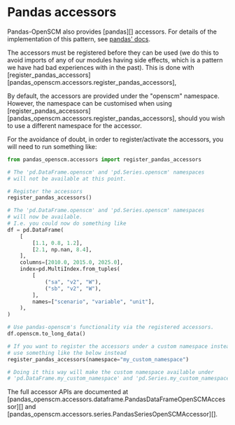 # Pandas accessors

Pandas-OpenSCM also provides [pandas][] accessors.
For details of the implementation of this pattern, see
[pandas' docs](https://pandas.pydata.org/docs/development/extending.html#registering-custom-accessors).

The accessors must be registered before they can be used
(we do this to avoid imports of any of our modules having side effects,
which is a pattern we have had bad experiences with in the past).
This is done with
[register_pandas_accessors][pandas_openscm.accessors.register_pandas_accessors],

By default, the accessors are provided under the "openscm" namespace.
However, the namespace can be customised when using
[register_pandas_accessors][pandas_openscm.accessors.register_pandas_accessors],
should you wish to use a different namespace for the accessor.

For the avoidance of doubt, in order to register/activate the accessors,
you will need to run something like:

```python
from pandas_openscm.accessors import register_pandas_accessors

# The 'pd.DataFrame.openscm' and 'pd.Series.openscm' namespaces
# will not be available at this point.

# Register the accessors
register_pandas_accessors()

# The 'pd.DataFrame.openscm' and 'pd.Series.openscm' namespaces
# will now be available.
# I.e. you could now do something like
df = pd.DataFrame(
    [
        [1.1, 0.8, 1.2],
        [2.1, np.nan, 8.4],
    ],
    columns=[2010.0, 2015.0, 2025.0],
    index=pd.MultiIndex.from_tuples(
        [
            ("sa", "v2", "W"),
            ("sb", "v2", "W"),
        ],
        names=["scenario", "variable", "unit"],
    ),
)

# Use pandas-openscm's functionality via the registered accessors.
df.openscm.to_long_data()

# If you want to register the accessors under a custom namespace instead,
# use something like the below instead
register_pandas_accessors(namespace="my_custom_namespace")

# Doing it this way will make the custom namespace available under
# 'pd.DataFrame.my_custom_namespace' and 'pd.Series.my_custom_namespace'.
```

The full accessor APIs are documented at
[pandas_openscm.accessors.dataframe.PandasDataFrameOpenSCMAccessor][]
and [pandas_openscm.accessors.series.PandasSeriesOpenSCMAccessor][].
